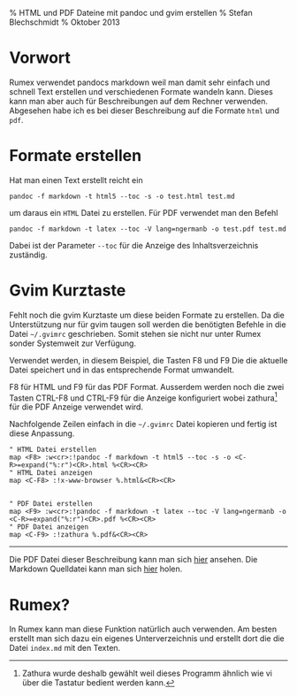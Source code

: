 % HTML und PDF Dateine mit pandoc und gvim erstellen
% Stefan Blechschmidt
% Oktober 2013


Vorwort
=======

Rumex verwendet pandocs markdown weil man damit sehr einfach und schnell Text erstellen 
und verschiedenen Formate wandeln kann.
Dieses kann man aber auch für Beschreibungen auf dem Rechner verwenden.
Abgesehen habe ich es bei dieser Beschreibung auf die Formate `html` 
und `pdf`.


Formate erstellen
=================

Hat man einen Text erstellt reicht ein

	pandoc -f markdown -t html5 --toc -s -o test.html test.md

um daraus ein `HTML` Datei zu erstellen.
Für PDF verwendet man den  Befehl

	pandoc -f markdown -t latex --toc -V lang=ngermanb -o test.pdf test.md

Dabei ist der Parameter `--toc` für die Anzeige des Inhaltsverzeichnis zuständig.



Gvim Kurztaste
==============

Fehlt noch die gvim Kurztaste um diese beiden Formate zu erstellen.
Da die Unterstützung nur für gvim taugen soll werden die benötigten 
Befehle in die Datei `~/.gvimrc` geschrieben.
Somit stehen sie nicht nur unter Rumex sonder Systemweit zur Verfügung.

Verwendet werden, in diesem Beispiel, die Tasten F8 und F9 
Die die aktuelle Datei speichert und in das entsprechende Format umwandelt.

F8 für HTML und F9 für das PDF Format.
Ausserdem werden noch die zwei Tasten CTRL-F8 und CTRL-F9 für die Anzeige 
konfiguriert wobei zathura[^zathura] für die PDF Anzeige verwendet wird.

[^zathura]: Zathura wurde deshalb gewählt weil dieses Programm ähnlich wie vi
über die Tastatur bedient werden kann.

Nachfolgende Zeilen einfach in die `~/.gvimrc` Datei kopieren
und fertig ist diese Anpassung.

~~~
" HTML Datei erstellen
map <F8> :w<cr>:!pandoc -f markdown -t html5 --toc -s -o <C-R>=expand("%:r")<CR>.html %<CR><CR>
" HTML Datei anzeigen
map <C-F8> :!x-www-browser %.html&<CR><CR>


" PDF Datei erstellen
map <F9> :w<cr>:!pandoc -f markdown -t latex --toc -V lang=ngermanb -o <C-R>=expand("%:r")<CR>.pdf %<CR><CR>
" PDF Datei anzeigen
map <C-F9> :!zathura %.pdf&<CR><CR>
~~~


----

Die PDF Datei dieser Beschreibung kann man sich [hier](index.pdf) ansehen.
Die Markdown Quelldatei kann man sich [hier](index.md) holen.


Rumex?
======

In Rumex kann man diese Funktion natürlich auch verwenden.
Am besten erstellt man sich dazu ein eigenes Unterverzeichnis und
erstellt dort die die Datei `index.md` mit den Texten.










